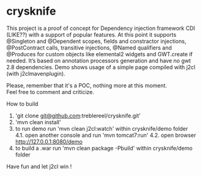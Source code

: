 # crysknife<br/>
This project is a proof of concept for Dependency injection framework CDI (LIKE??) with a support of popular features. At this point it supports @Singleton and @Dependent scopes, fields and constractor injections, @PostContract calls, transitive injections, @Named qualifiers and @Produces for custom objects like elemental2 widgets and GWT.create if needed. It’s based on annotation processors generation and have no gwt 2.8 dependencies. Demo shows usage of a simple page compiled with j2cl (with j2clmavenplugin).


Please, remember that it's a POC, nothing more at this moment.</br>
Feel free to comment and criticize.

How to build
1. 'git clone git@github.com:treblereel/crysknife.git'
2. 'mvn clean install'
3. to run demo run 'mvn clean j2cl:watch' within crysknife/demo folder</br>
4.1. open another console and run 'mvn tomcat7:run'
4.2. open browser http://127.0.0.1:8080/demo
5. to build a .war run 'mvn clean package -Pbuild' within crysknife/demo folder


Have fun and let j2cl win !
